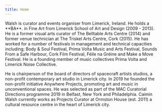 ```yaml
---
title: Home
---
```

Walsh is curator and events organiser from Limerick, Ireland. He holds a \*\*BA\*\*. in Fine Art from Limerick School of Art and Design (2009 - 2013). He is a former visual arts curator of The Belltable Arts Centre (2014) and former venue technician at The Triskel Arts Centre, Cork (2015). He has worked for a number of festivals in management and technical capacities including; Body & Soul Festival, Prima Volta Music and Arts Festival, Sounds From a Safe Harbour, Cork Film Festival, Féile na Gréine and Make a Move Festival. He is a founding member of music collectives Prima Volta and Limerick Noise Collective.



He is chairperson of the board of directors of spacecraft artists studios, a non-profit contemporary art studio in Limerick city. In 2019 he founded the non-profit initiative Anywhere Projects, promoting art and music in unconventional spaces. He was selected as part of the MAC Curatorial Directions programme 2019 in Belfast, New York and Philadelphia. Caimin Walsh currently works as Projects Curator at Ormston House (est. 2011) a cultural resource centre in the heart of Limerick city.